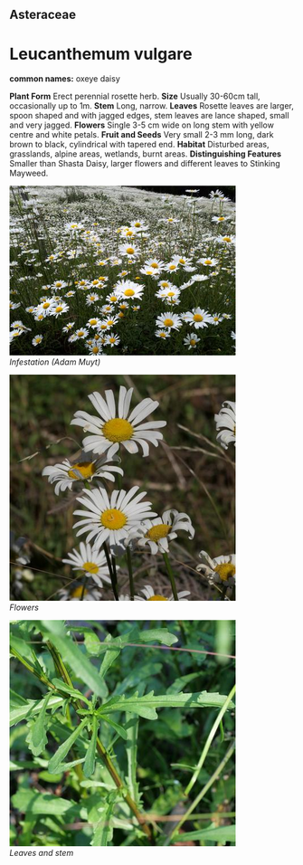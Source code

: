 ## Asteraceae
# Leucanthemum vulgare
**common names:** oxeye daisy

**Plant Form** Erect perennial rosette herb. **Size** Usually 30-60cm tall, occasionally up to 1m. **Stem** Long, narrow. **Leaves** Rosette leaves are larger, spoon shaped and with jagged edges, stem leaves are lance shaped, small and very jagged. **Flowers** Single 3-5 cm wide on long stem with yellow centre and white petals. **Fruit and Seeds** Very small 2-3 mm long, dark brown to black, cylindrical with tapered end. **Habitat** Disturbed areas, grasslands, alpine areas, wetlands, burnt areas. **Distinguishing Features** Smaller than Shasta Daisy, larger flowers and different leaves to Stinking Mayweed.


![Infestation (Adam Muyt)](13192_20171209_092147.jpg)  
 *Infestation (Adam Muyt)* 

![Flowers](82598_P1077373.jpg)  
 *Flowers* 

![Leaves and stem](77480_P1119221.jpg)  
 *Leaves and stem* 

